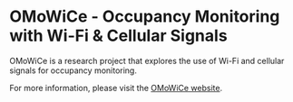 # OMoWiCe - Occupancy Monitoring with Wi-Fi & Cellular Signals

OMoWiCe is a research project that explores the use of Wi-Fi and cellular signals for occupancy monitoring.

For more information, please visit the [OMoWiCe website](https://www.omowice.live/).
